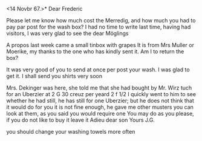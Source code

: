  <14 Novbr 67.>*
Dear Frederic

Please let me know how much cost the Merredig, and how much you had to pay par post for the wash box? I had no time to write last time, having had visitors, I was very glad to see the dear Möglings

A propos last week came a small tinbox with grapes It is from Mrs Muller or Moerike, my thanks to the one who has kindly sent it. Am I to return the box?

It was very good of you to send at once per post your wash. I was glad to get it. I shall send you shirts very soon

Mrs. Dekinger was here, she told me that she had bought by Mr. Wirz tuch for an Uberzier at 2 G 30 creuz per yeard 2 f 1/2 I quickly went to him to see whether he had still, he has still for one Uberzier; but he does not think that it would do for you it is not fine enough, he gave me other musters you can look at them, as you said you would require one You may do as you please, if you do not like to buy it leave it Adieu dear son  Yours J.G.

you should change your washing towels more often
